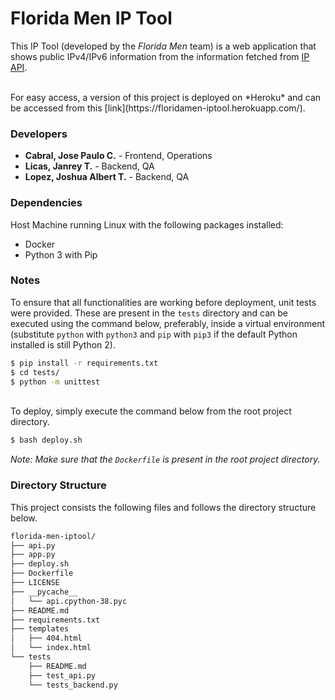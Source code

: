 # Florida Men IP Tool
This IP Tool (developed by the *Florida Men* team) is a web application that shows public IPv4/IPv6 information from the information fetched from [IP API](https://ipapi.co).

<br>
For easy access, a version of this project is deployed on *Heroku* and can be accessed from this [link](https://floridamen-iptool.herokuapp.com/). 

###  Developers
- **Cabral, Jose Paulo C.** -  Frontend, Operations
- **Licas, Janrey T.** -  Backend, QA
- **Lopez, Joshua Albert T.** -  Backend, QA

### Dependencies
Host Machine running Linux with the following packages installed: 
- Docker
- Python 3 with Pip

### Notes
To ensure that all functionalities are working before deployment, unit tests were provided. These are present in the `tests` directory and can be executed using the command below, preferably, inside a virtual environment (substitute `python` with `python3` and `pip` with `pip3` if the default Python installed is still Python 2).

```bash
$ pip install -r requirements.txt
$ cd tests/
$ python -m unittest
```
<br>
To deploy, simply execute the command below from the root project directory.

```bash
$ bash deploy.sh
```

*Note: Make sure that the `Dockerfile` is present in the root project directory.*

### Directory Structure
This project consists the following files and follows the directory structure below.

```bash
florida-men-iptool/
├── api.py
├── app.py
├── deploy.sh
├── Dockerfile
├── LICENSE
├── __pycache__
│   └── api.cpython-38.pyc
├── README.md
├── requirements.txt
├── templates
│   ├── 404.html
│   └── index.html
└── tests
    ├── README.md
    ├── test_api.py
    └── tests_backend.py
```
